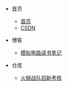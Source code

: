 <!-- docs/_navbar.md -->

* 首页
    * [首页](README.md)
    * [CSDN](https://blog.csdn.net/raw_inputhello)

* 博客
    * [模拟电路读书笔记](analog_ET/README.md)

* 仓库
    * [火锅战队招新考核](https://zhaocake.github.io/rm_hotpot_exam/)
    
